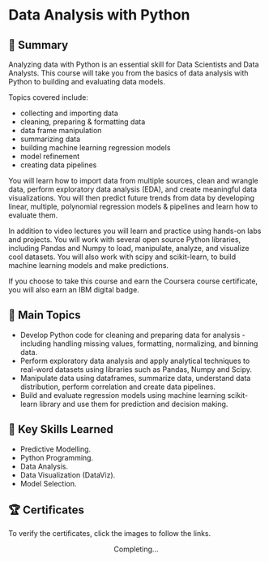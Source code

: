 #  Data Analysis with Python

## 📄 Summary 
Analyzing data with Python is an essential skill for Data Scientists and Data Analysts. This course will take you from the basics of data analysis with Python to building and evaluating data models.  

Topics covered include:  
- collecting and importing data 
- cleaning, preparing & formatting data 
- data frame manipulation 
- summarizing data 
- building machine learning regression models 
- model refinement 
- creating data pipelines 

You will learn how to import data from multiple sources, clean and wrangle data, perform exploratory data analysis (EDA), and create meaningful data visualizations. You will then predict future trends from data by developing linear, multiple, polynomial regression models & pipelines and learn how to evaluate them.  

In addition to video lectures you will learn and practice using hands-on labs and projects. You will work with several open source Python libraries, including Pandas and Numpy to load, manipulate, analyze, and visualize cool datasets. You will also work with scipy and scikit-learn, to build machine learning models and make predictions.  

If you choose to take this course and earn the Coursera course certificate, you will also earn an IBM digital badge.

## 📑 Main Topics 
- Develop Python code for cleaning and preparing data for analysis - including handling missing values, formatting, normalizing, and binning data.
- Perform exploratory data analysis and apply analytical techniques to real-word datasets using libraries such as Pandas, Numpy and Scipy.
- Manipulate data using dataframes, summarize data, understand data distribution, perform correlation and create data pipelines.
- Build and evaluate regression models using machine learning scikit-learn library and use them for prediction and decision making.

## 🔑 Key Skills Learned 
- Predictive Modelling.
- Python Programming.
- Data Analysis.
- Data Visualization (DataViz).
- Model Selection.


## 🏆 Certificates 
To verify the certificates, click the images to follow the links.

<p align="middle">
Completing...
 <!--<a href="https://www.coursera.org/account/accomplishments/verify/33ZAFC3HCDRM"><img src="https://user-images.githubusercontent.com/96287101/204099601-28bc087b-4527-44dc-ba9d-7b9ede8ae0d0.jpg" height="430"></a>-->
</p>


